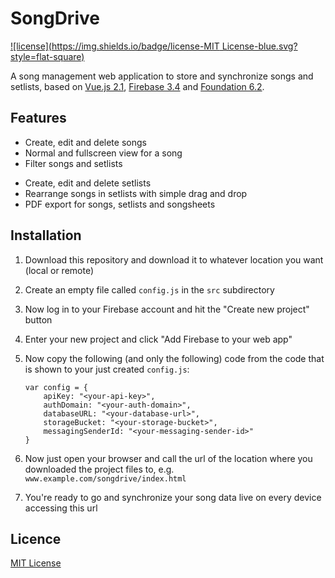 # SongDrive
[![license](https://img.shields.io/badge/license-MIT License-blue.svg?style=flat-square)](./LICENSE) <!--[![release](https://img.shields.io/badge/release-v0.0.1-blue.svg?style=flat-square)]()-->

A song management web application to store and synchronize songs and setlists, based on [Vue.js 2.1](vuejs.org/), [Firebase 3.4](firebase.google.com/) and [Foundation 6.2](http://foundation.zurb.com).

## Features
- Create, edit and delete songs
- Normal and fullscreen view for a song
- Filter songs and setlists
<!-- - Transpose song tuning-->
- Create, edit and delete setlists
- Rearrange songs in setlists with simple drag and drop
- PDF export for songs, setlists and songsheets

## Installation

1. Download this repository and download it to whatever location you want (local or remote)
2. Create an empty file called `config.js` in the `src` subdirectory
3. Now log in to your Firebase account and hit the "Create new project" button
4. Enter your new project and click "Add Firebase to your web app"
5. Now copy the following (and only the following) code from the code that is shown to your just created `config.js`:

    ```
    var config = {
        apiKey: "<your-api-key>",
        authDomain: "<your-auth-domain>",
        databaseURL: "<your-database-url>",
        storageBucket: "<your-storage-bucket>",
        messagingSenderId: "<your-messaging-sender-id>"
    }
    ```
    
6. Now just open your browser and call the url of the location where you downloaded the project files to, e.g. `www.example.com/songdrive/index.html`
7. You're ready to go and synchronize your song data live on every device accessing this url

## Licence
[MIT License](./LICENSE)
